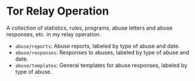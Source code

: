 # Tor Relay Operation

A collection of statistics, rules, programs, abuse letters and abuse responses, etc. in my relay operation.

 - `abuse/reports`: Abuse reports, labeled by type of abuse and date.
 - `abuse/responses`: Responses to abuses, labeled by type of abuse and date.
 - `abuse/templates`: General templates for abuse responses, labeled by type of abuse.
